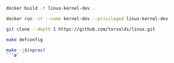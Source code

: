 ```bash
docker build -t linux-kernel-dev .
```

```bash
docker run -it --name kernel-dev --privileged linux-kernel-dev
```

```bash
git clone --depth 1 https://github.com/torvalds/linux.git
```

```bash
make defconfig
```

```bash
make -j$(nproc)
```œ`